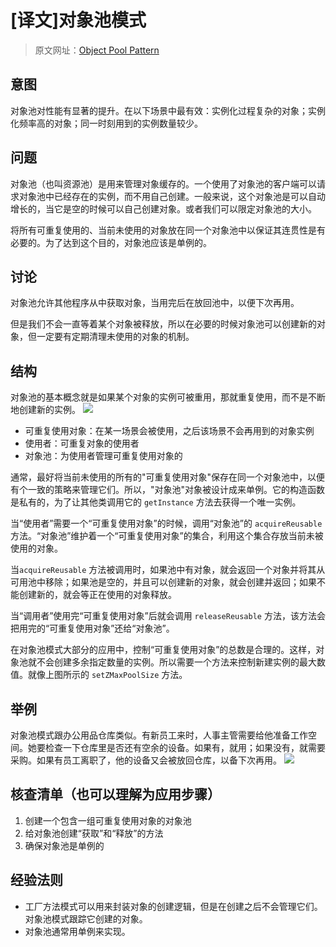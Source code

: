 # [译文]对象池模式

> 原文网址：[Object Pool Pattern](https://sourcemaking.com/design_patterns/object_pool)

## 意图
对象池对性能有显著的提升。在以下场景中最有效：实例化过程复杂的对象；实例化频率高的对象；同一时刻用到的实例数量较少。

## 问题
对象池（也叫资源池）是用来管理对象缓存的。一个使用了对象池的客户端可以请求对象池中已经存在的实例，而不用自己创建。一般来说，这个对象池是可以自动增长的，当它是空的时候可以自己创建对象。或者我们可以限定对象池的大小。

将所有可重复使用的、当前未使用的对象放在同一个对象池中以保证其连贯性是有必要的。为了达到这个目的，对象池应该是单例的。

## 讨论
对象池允许其他程序从中获取对象，当用完后在放回池中，以便下次再用。

但是我们不会一直等着某个对象被释放，所以在必要的时候对象池可以创建新的对象，但一定要有定期清理未使用的对象的机制。
## 结构
对象池的基本概念就是如果某个对象的实例可被重用，那就重复使用，而不是不断地创建新的实例。
![](https://sourcemaking.com/files/v2/content/patterns/Object_pool1.png)

- 可重复使用对象：在某一场景会被使用，之后该场景不会再用到的对象实例
- 使用者：可重复对象的使用者
- 对象池：为使用者管理可重复使用对象的

通常，最好将当前未使用的所有的"可重复使用对象"保存在同一个对象池中，以便有个一致的策略来管理它们。所以，"对象池"对象被设计成来单例。它的构造函数是私有的，为了让其他类调用它的 `getInstance` 方法去获得一个唯一实例。

当“使用者”需要一个“可重复使用对象”的时候，调用“对象池”的 `acquireReusable` 方法。“对象池”维护着一个“可重复使用对象”的集合，利用这个集合存放当前未被使用的对象。

当`acquireReusable` 方法被调用时，如果池中有对象，就会返回一个对象并将其从可用池中移除；如果池是空的，并且可以创建新的对象，就会创建并返回；如果不能创建新的，就会等正在使用的对象释放。

当“调用者”使用完“可重复使用对象”后就会调用 `releaseReusable` 方法，该方法会把用完的“可重复使用对象”还给“对象池”。

在对象池模式大部分的应用中，控制“可重复使用对象”的总数是合理的。这样，对象池就不会创建多余指定数量的实例。所以需要一个方法来控制新建实例的最大数值。就像上图所示的 `setZMaxPoolSize` 方法。

## 举例
对象池模式跟办公用品仓库类似。有新员工来时，人事主管需要给他准备工作空间。她要检查一下仓库里是否还有空余的设备。如果有，就用；如果没有，就需要采购。如果有员工离职了，他的设备又会被放回仓库，以备下次再用。
![](https://sourcemaking.com/files/v2/content/patterns/Object_pool_example1.png)

## 核查清单（也可以理解为应用步骤）
1. 创建一个包含一组可重复使用对象的对象池
2. 给对象池创建“获取”和“释放”的方法
3. 确保对象池是单例的

## 经验法则
- 工厂方法模式可以用来封装对象的创建逻辑，但是在创建之后不会管理它们。对象池模式跟踪它创建的对象。
- 对象池通常用单例来实现。